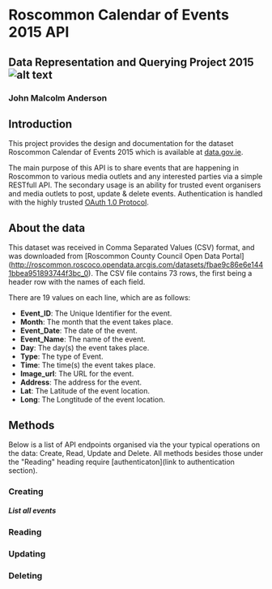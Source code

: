 # Roscommon Calendar of Events 2015 API 
## Data Representation and Querying Project 2015 ![alt text](http://me.johnmalcolmdesign.com/RosLogo80.png "Logo Title Text 1")
### John Malcolm Anderson

## Introduction
This project provides the design and documentation for the dataset Roscommon Calendar of Events 2015 which is available at [data.gov.ie](http://roscommon.roscoco.opendata.arcgis.com/datasets/fbae9c86e6e1441bbea951893744f3bc_0). 

The main purpose of this API is to share events that are happening in Roscommon to various media outlets and any interested parties via a simple RESTfull API. The secondary usage is an ability for trusted event organisers and media outlets to post, update & delete events. Authentication is handled with the highly trusted [OAuth 1.0 Protocol](http://tools.ietf.org/html/rfc5849).  

## About the data
This dataset was received in Comma Separated Values (CSV) format, and was downloaded from [Roscommon County Council Open Data Portal] (http://roscommon.roscoco.opendata.arcgis.com/datasets/fbae9c86e6e1441bbea951893744f3bc_0).
The CSV file contains 73 rows, the first being a header row with the names of each field. 

There are 19 values on each line, which are as follows:
- **Event_ID**: The Unique Identifier for the event.
- **Month**: The month that the event takes place.
- **Event_Date**: The date of the event.
- **Event_Name**: The name of the event.
- **Day**: The day(s) the event takes place.
- **Type**: The type of Event.
- **Time**: The time(s) the event takes place.
- **Image_url**: The URL for the event.
- **Address**: The address for the event.
- **Lat**: The Latitude of the event location.
- **Long**: The Longtitude of the event location.

## Methods
Below is a list of API endpoints organised via the your typical operations on the data: Create, Read, Update and Delete. All methods besides those under the "Reading" heading require [authenticaton](link to authentication section).

### Creating
##### List all events

### Reading

### Updating

### Deleting


